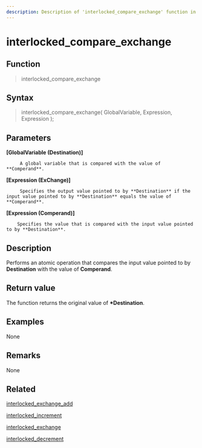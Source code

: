 ```yaml
---
description: Description of 'interlocked_compare_exchange' function in HyperDbg Scripts
---
```


# interlocked\_compare\_exchange

## Function

> interlocked\_compare\_exchange

## Syntax

> interlocked\_compare\_exchange\( GlobalVariable, Expression, Expression \);

## Parameters

**\[GlobalVariable \(Destination\)\]**

```text
     A global variable that is compared with the value of **Comperand**.
```

**\[Expression \(ExChange\)\]**

```text
     Specifies the output value pointed to by **Destination** if the input value pointed to by **Destination** equals the value of **Comperand**.
```

**\[Expression \(Comperand\)\]**

```text
    Specifies the value that is compared with the input value pointed to by **Destination**.
```

## Description

Performs an atomic operation that compares the input value pointed to by **Destination** with the value of **Comperand**.

## Return value

The function returns the original value of **\*Destination**.

## Examples

None

## **Remarks**

None

## Related

[interlocked\_exchange\_add](https://docs.hyperdbg.org/commands/scripting-language/functions/interlocked/interlocked_exchange_add)

[interlocked\_increment](https://docs.hyperdbg.org/commands/scripting-language/functions/interlocked/interlocked_increment)

[interlocked\_exchange](https://docs.hyperdbg.org/commands/scripting-language/functions/interlocked/interlocked_exchange)

[interlocked\_decrement](https://docs.hyperdbg.org/commands/scripting-language/functions/interlocked/interlocked_decrement)

